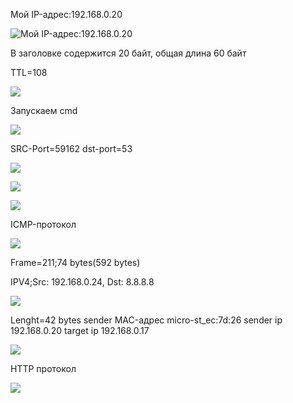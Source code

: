 Мой IP-адрес:192.168.0.20

![Мой IP-адрес:192.168.0.20](https://raw.githubusercontent.com/kop4anskiy/pr2/master/1.png)

В заголовке содержится 20 байт, общая длина 60 байт

TTL=108

![](https://raw.githubusercontent.com/kop4anskiy/pr2/master/2.png)

Запускаем cmd 

![](https://raw.githubusercontent.com/kop4anskiy/pr2/master/4.png)

SRC-Port=59162
dst-port=53

![](https://raw.githubusercontent.com/kop4anskiy/pr2/master/5.png)

![](https://raw.githubusercontent.com/kop4anskiy/pr2/master/6.png)

![](https://raw.githubusercontent.com/kop4anskiy/pr2/master/7.png)

ICMP-протокол

![](https://raw.githubusercontent.com/kop4anskiy/pr2/master/8.png)

Frame=211;74 bytes(592 bytes)

IPV4;Src: 192.168.0.24, Dst: 8.8.8.8

![](https://raw.githubusercontent.com/kop4anskiy/pr2/master/9.png)

Lenght=42 bytes
sender MAC-адрес micro-st_ec:7d:26
sender ip 192.168.0.20
target ip 192.168.0.17

![](https://raw.githubusercontent.com/kop4anskiy/pr2/master/10.png)

HTTP протокол

![](https://raw.githubusercontent.com/kop4anskiy/pr2/master/10.png)







